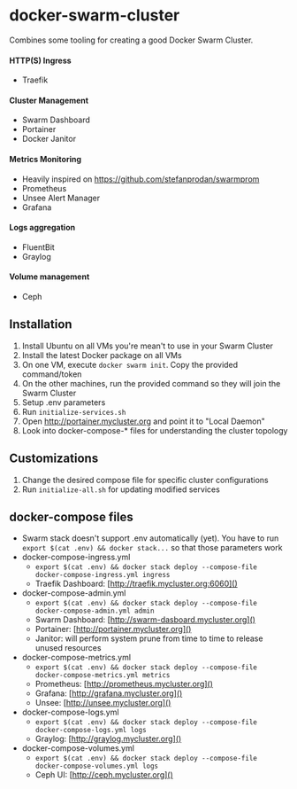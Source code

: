 # docker-swarm-cluster
Combines some tooling for creating a good Docker Swarm Cluster.

#### HTTP(S) Ingress
- Traefik

#### Cluster Management
- Swarm Dashboard
- Portainer
- Docker Janitor

#### Metrics Monitoring
- Heavily inspired on https://github.com/stefanprodan/swarmprom
- Prometheus
- Unsee Alert Manager
- Grafana

#### Logs aggregation
- FluentBit
- Graylog

#### Volume management
- Ceph


## Installation
1. Install Ubuntu on all VMs you're mean't to use in your Swarm Cluster
2. Install the latest Docker package on all VMs
3. On one VM, execute ````docker swarm init````. Copy the provided command/token
4. On the other machines, run the provided command so they will join the Swarm Cluster
5. Setup .env parameters
6. Run ```initialize-services.sh```
7. Open http://portainer.mycluster.org and point it to "Local Daemon"
9. Look into docker-compose-* files for understanding the cluster topology

## Customizations
1. Change the desired compose file for specific cluster configurations
6. Run ```initialize-all.sh``` for updating modified services

## docker-compose files
- Swarm stack doesn't support .env automatically (yet). You have to run ```export $(cat .env) && docker stack...``` so that those parameters work
- docker-compose-ingress.yml
  - ```export $(cat .env) && docker stack deploy --compose-file docker-compose-ingress.yml ingress```
  - Traefik Dashboard: [http://traefik.mycluster.org:6060]()
- docker-compose-admin.yml
  - ```export $(cat .env) && docker stack deploy --compose-file docker-compose-admin.yml admin```
  - Swarm Dashboard: [http://swarm-dasboard.mycluster.org]()
  - Portainer: [http://portainer.mycluster.org]()
  - Janitor: will perform system prune from time to time to release unused resources
- docker-compose-metrics.yml
  - ```export $(cat .env) && docker stack deploy --compose-file docker-compose-metrics.yml metrics```
  - Prometheus: [http://prometheus.mycluster.org]()
  - Grafana: [http://grafana.mycluster.org]()
  - Unsee: [http://unsee.mycluster.org]()
- docker-compose-logs.yml
  - ```export $(cat .env) && docker stack deploy --compose-file docker-compose-logs.yml logs```
  - Graylog: [http://graylog.mycluster.org]()
- docker-compose-volumes.yml
  - ```export $(cat .env) && docker stack deploy --compose-file docker-compose-volumes.yml logs```
  - Ceph UI: [http://ceph.mycluster.org]()
